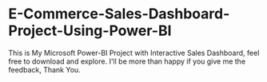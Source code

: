 # E-Commerce-Sales-Dashboard-Project-Using-Power-BI
This is My Microsoft Power-BI Project with Interactive Sales Dashboard, feel free to download and explore. I'll be more than happy if you give me the feedback, Thank You.
